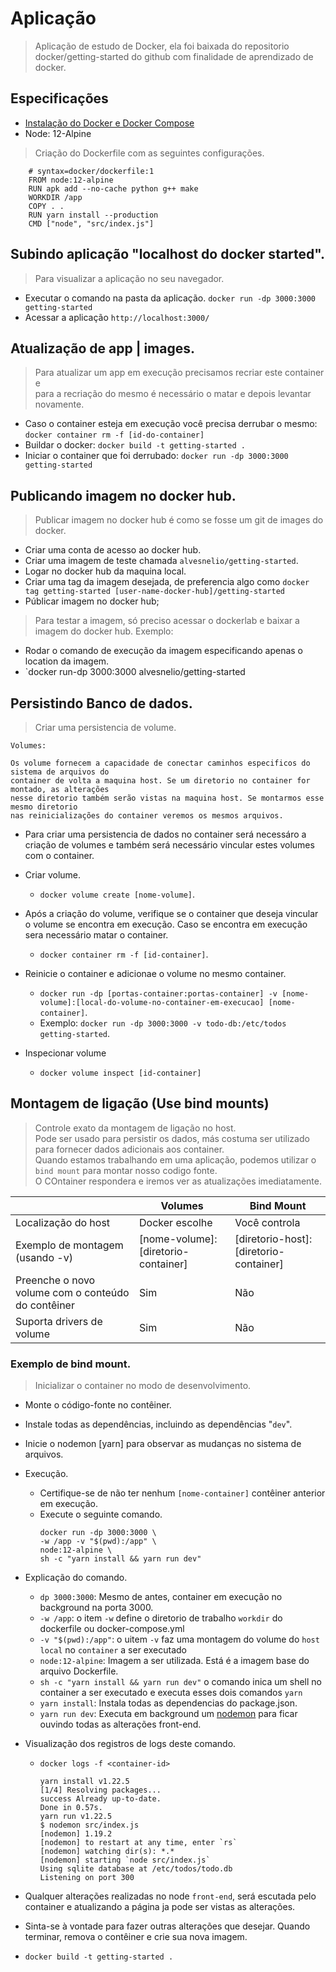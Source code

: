 # Aplicação

> Aplicação de estudo de Docker, ela foi baixada do repositorio docker/getting-started do github com finalidade de aprendizado de docker.

## Especificações

- [Instalação do Docker e Docker Compose](https://alvesnelio.medium.com/instala%C3%A7%C3%A3o-do-docker-no-ubuntu-20-04-aaa20f55755d)
- Node: 12-Alpine

> Criação do Dockerfile com as seguintes configurações.

```
    # syntax=docker/dockerfile:1
    FROM node:12-alpine
    RUN apk add --no-cache python g++ make
    WORKDIR /app
    COPY . .
    RUN yarn install --production
    CMD ["node", "src/index.js"]
```

## Subindo aplicação "localhost do docker started".

> Para visualizar a aplicação no seu navegador.

- Executar o comando na pasta da aplicação. `docker run -dp 3000:3000 getting-started`
- Acessar a aplicação `http://localhost:3000/`

## Atualização de app | images.

> Para atualizar um app em execução precisamos recriar este container e <br>
> para a recriação do mesmo é necessário o matar e depois levantar novamente.

- Caso o container esteja em execução você precisa derrubar o mesmo: `docker container rm -f [id-do-container]`
- Buildar o docker: `docker build -t getting-started .`
- Iniciar o container que foi derrubado: `docker run -dp 3000:3000 getting-started`
## Publicando imagem no docker hub.

> Publicar imagem no docker hub é como se fosse um git de images do docker.

- Criar uma conta de acesso ao docker hub.
- Criar uma imagem de teste chamada `alvesnelio/getting-started`.
- Logar no docker hub da maquina local.
- Criar uma tag da imagem desejada, de preferencia algo como `docker tag getting-started [user-name-docker-hub]/getting-started`
- Públicar imagem no docker hub;

> Para testar a imagem, só preciso acessar o dockerlab e baixar a imagem do docker hub. Exemplo:

- Rodar o comando de execução da imagem especificando apenas o location da imagem.
- `docker run-dp 3000:3000 alvesnelio/getting-started

## Persistindo Banco de dados.

> Criar uma persistencia de volume.

```
Volumes:

Os volume fornecem a capacidade de conectar caminhos especificos do sistema de arquivos do 
container de volta a maquina host. Se um diretorio no container for montado, as alterações 
nesse diretorio também serão vistas na maquina host. Se montarmos esse mesmo diretorio 
nas reinicializações do container veremos os mesmos arquivos.
```

- Para criar uma persistencia de dados no container será necessáro a criação de volumes e também será necessário vincular estes volumes com o container.

- Criar volume. 
  - `docker volume create [nome-volume]`.
- Após a criação do volume, verifique se o container que deseja vincular o volume se encontra em execução. Caso se encontra em execução sera necessário matar o container.  
  - `docker container rm -f [id-container]`.
- Reinicie o container e adicionae o volume no mesmo container. 
  - `docker run -dp [portas-container:portas-container] -v [nome-volume]:[local-do-volume-no-container-em-execucao] [nome-container]`.
  - Exemplo: `docker run -dp 3000:3000 -v todo-db:/etc/todos getting-started`.
- Inspecionar volume 
  - `docker volume inspect [id-container]`

## Montagem de ligação (Use bind mounts)

> Controle exato da montagem de ligação no host. <br>
> Pode ser usado para persistir os dados, más costuma ser utilizado para fornecer dados adicionais aos container. <br>
> Quando estamos trabalhando em uma aplicação, podemos utilizar o `bind mount` para montar nosso codigo fonte. <br>
> O COntainer respondera e iremos ver as atualizações imediatamente.

|                                                    | Volumes                             | Bind Mount                             |
| -------------------------------------------------- | ----------------------------------- | -------------------------------------- |
| Localização do host                                | Docker escolhe                      | Você controla                          |
| Exemplo de montagem (usando -v)                    | [nome-volume]:[diretorio-container] | [diretorio-host]:[diretorio-container] |
| Preenche o novo volume com o conteúdo do contêiner | Sim                                 | Não                                    |
| Suporta drivers de volume                          | Sim                                 | Não                                    |

### Exemplo de bind mount.

> Inicializar o container no modo de desenvolvimento.

- Monte o código-fonte no contêiner.
- Instale todas as dependências, incluindo as dependências "`dev`".
- Inicie o nodemon [yarn] para observar as mudanças no sistema de arquivos.

- Execução.
  - Certifique-se de não ter nenhum `[nome-container]` contêiner anterior em execução.
  - Execute o seguinte comando.
    ``` 
    docker run -dp 3000:3000 \
    -w /app -v "$(pwd):/app" \
    node:12-alpine \
    sh -c "yarn install && yarn run dev"
    ```

- Explicação do comando.
  - `dp 3000:3000`: Mesmo de antes, container em execução no background na porta 3000.
  - `-w /app`: o item `-w` define o diretorio de trabalho `workdir` do dockerfile ou docker-compose.yml
  - `-v "$(pwd):/app"`: o uitem `-v` faz uma montagem do volume do `host local` no `container` a ser executado
  - `node:12-alpine`: Imagem a ser utilizada. Está é a imagem base do arquivo Dockerfile.
  - `sh -c "yarn install && yarn run dev"` o comando inica um shell no container a ser executado e executa esses dois comandos `yarn`
  - `yarn install`: Instala todas as dependencias do package.json.
  - `yarn run dev`: Executa em background um [nodemon](https://www.npmjs.com/package/nodemon) para ficar ouvindo todas as alterações front-end.

- Visualização dos registros de logs deste comando.
  - `docker logs -f <container-id>`
    ```
    yarn install v1.22.5
    [1/4] Resolving packages...
    success Already up-to-date.
    Done in 0.57s.
    yarn run v1.22.5
    $ nodemon src/index.js
    [nodemon] 1.19.2
    [nodemon] to restart at any time, enter `rs`
    [nodemon] watching dir(s): *.*
    [nodemon] starting `node src/index.js`
    Using sqlite database at /etc/todos/todo.db
    Listening on port 300
    ```

- Qualquer alterações realizadas no node `front-end`, será escutada pelo container e atualizando a página ja pode ser vistas as alterações.
- Sinta-se à vontade para fazer outras alterações que desejar. Quando terminar, remova o contêiner e crie sua nova imagem.
- `docker build -t getting-started .`
